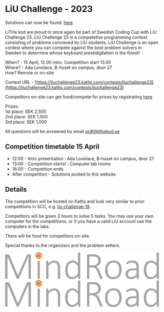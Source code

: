 # LiU Challenge - 2023

Solutions can now be found: [here](https://github.com/lowekoz/liu-challenge-23)

LiTHe kod are proud to once again be part of Swedish Coding Cup with LiU Challenge 23. LiU Challenge 23 is a competetive programming contest consisting of problems concieved by LiU students. LiU Challenge is an open contest where you can compete against the best problem solvers in Sweden to determine whose keyboard prestidigitation is the finest!

When? - 15 April, 12.00 intro. Competition start 13.00<br />
Where? - Ada Lovelace, B-huset on campus, door 27<br />
How? Remote or on-site<br />

Contest URL - [https://liuchallenge23.kattis.com/contests/liuchallenge23](https://liuchallenge23.kattis.com/contests/liuchallenge23)

Competitors on-site can get food/compete for prices by registrating [here](https://docs.google.com/forms/d/e/1FAIpQLSdaItQiHxTImo-TGNbjssCeLzSe1qVLzK-EpczlVrYO0MKwQw/viewform?usp=sf_link)


Prizes: <br />
    1st place: SEK 2,500 <br />
    2nd place: SEK 1,500 <br />
    3rd place: SEK 1,000 <br />



All questions will be answered by email
[ordf@lithekod.se](mailto:ordf@lithekod.se)

## Competition timetable 15 April

* 12:00 - Intro presentation : Ada Lovelace, B-huset on campus, door 27
* 13:00 - Competition starts! : Computer lab rooms
* 16:00 - Competition ends
* After competition - Solutions posted to this website

## Details

The competition will be hosted on Kattis and look very similar to prior competitions in SCC, e.g. [liu-challenge-19](https://liuchallenge19.kattis.com/contests/liuchallenge19).

Competitors will be given 3 hours to solve 5 tasks. You may use your own computer for the competitions, or if you have a valid LiU account use the computers in the labs. 

There will be food for competitors on-site.

Special thanks to the organizers and the problem setters.

<div id="sponsor-container">
    <img class="sponsor only-light-theme" src="/static/img/mindroad_logo.png" alt="mindroad">
    <img class="sponsor only-dark-theme" src="/static/img/mindroad_logo.png" alt="mindroad">
</div>
